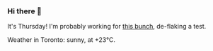 ### Hi there :wave:

It's Thursday! I'm probably working for [this bunch](https://github.com/kohofinancial), de-flaking a test.

Weather in Toronto: sunny, at +23°C.
